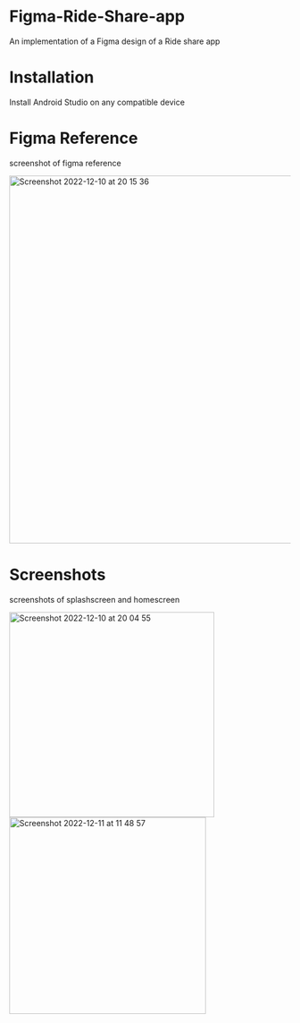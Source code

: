 # Figma-Ride-Share-app
An implementation of a Figma design of a Ride share app


# Installation
Install Android Studio on any compatible device


# Figma Reference
screenshot of figma reference

<img width="658" alt="Screenshot 2022-12-10 at 20 15 36" src="https://user-images.githubusercontent.com/95852329/206873731-c1631103-b370-46a2-b01c-231d80db8941.png">


# Screenshots
screenshots of splashscreen and homescreen

<img width="367" alt="Screenshot 2022-12-10 at 20 04 55" src="https://user-images.githubusercontent.com/95852329/206873405-676ed223-674e-48e9-877d-5dedc2e4ee67.png"> <img width="352" alt="Screenshot 2022-12-11 at 11 48 57" src="https://user-images.githubusercontent.com/95852329/206902016-f72928a3-e609-4975-b401-3d1e18a41f38.png">
